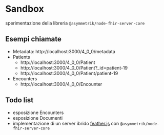 Sandbox
=======
sperimentazione della libreria `@asymmetrik/node-fhir-server-core`

## Esempi chiamate
- Metadata: http://localhost:3000/4_0_0/metadata
- Patients 
  - http://localhost:3000/4_0_0/Patient
  - http://localhost:3000/4_0_0/Patient?_id=patient-19
  - http://localhost:3000/4_0_0/Patient/patient-19
- Encounters
  - http://localhost:3000/4_0_0/Encounter

## Todo list
- esposizione Encounters
- esposizione Documenti
- implementazione di un server ibrido [feather.js](https://feathersjs.com/) con `@asymmetrik/node-fhir-server-core`
